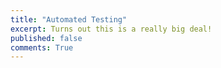 ```yaml
---
title: "Automated Testing"
excerpt: Turns out this is a really big deal! 
published: false
comments: True
---
```


